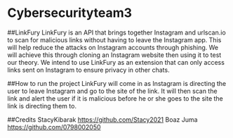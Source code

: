 # Cybersecurityteam3
##LinkFury
LinkFury is an API that brings together Instagram and urlscan.io to scan for malicious links without having to leave the Instagram app. This will help reduce the attacks on Instagram accounts through phishing.
We will achieve this through cloning an Instagram website then using it to test our theory. We intend to use LinkFury as an extension that can only access links sent on Instagram to ensure privacy in other chats.

##How to run the project
LinkFury will come in as Instagram is directing the user to leave Instagram and go to the site of the link. It will then scan the link and alert the user if it is malicious before he or she goes to the site the link is directing them to.

##Credits
StacyKibarak https://github.com/Stacy2021
Boaz Juma https://github.com/0798002050
